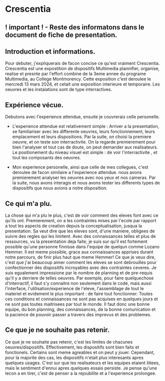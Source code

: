 # Crescentia

## ! important ! - Reste des informatons dans le document de fiche de presentation.

## Introduction et informations.
Pour debuter, j'expliquerais de facon concise ce qu'est vraiment Crescentia. Crescentia est une expostition de dispositifs Multimedia plannifier, organise, realise et presnte par l'effort combine de la 3eme annee du programe Multimedia, au College Montmorency. Cette exposition c'est deroulee le mercredi 13 mars 2024, et cetait une exposition interieure et temporaire. Les oeuvres et les instalations sont de type interractives.

## Expérience vécue.

Debutons avec l'experience attendue, ensuite je couvrerais celle personelle.

- L'experience attendue est relativement simple : Arriver a la presentation, se familiariser avec les differente oeuvres, leurs fonctionnement, leurs emplacement et leurs dispositions. Par la suite, on choisi la premiere oeuvre, et on teste son interractivite. On la regarde premierement pour bien l'analyser et tout cas de doute, on peut demander aux realisateurs. Le positionement du niveau visuel est simple : de voir l'interractivite , et tout les composants des oeuvres.
  
- Mon experience personelle, ainsi que celle de mes collegues, c'est deroulee de facon similaire a l'experience attendue. nous avons premierement analyser les oeuvres avec nos yeux et nos cameras. Par la suite, nous avons interagis et nous avons tester les differents types de dispositifs que nous avions a notre disposition.


## Ce qui m'a plu.
La chose qui m'a plu le plus, c'est de voir comment des eleves font avec ce qu'ils ont. Premierement, on a les contraintes mises par l'ecole par rapport a tout les aspects de creation depuis la conceptualisation, jusqua la presentation. Sa veut dire que les eleves sont, d'une maniere, obligees de suivre des regles qui les limitent. Avec des connaissances telles et plus de ressources, vu la presentation deja faite, je suis sur qu'il est fortement possible qu'une personne finnisse dans l'equipe de quelqun comme Lozano Hemmer. Il est meme possible, grace aux connaissances apprises durant notre parcours, de finir plus haut que meme Hemmer! Ce que je veux dire, c'est que j'ai beaucoup aimer comment les eleves se sont debrouilles pour confectionner des dispositifs incroyables avec des contraintes ceveres. Je suis egualement impressione par le nombre de planning et de pre-requis qu'il y a derriere de telles oeuvres. Par exemple, pour faire quelquechose d'interractif, il faut s'y connaitre non seulement dans le code, mais aussi l'interface, l'utilisation/experience de l'eleve, l'assemblage de tout le materiel et evidement le plus important : de faire tout fonctionner. Toutes ces conditions et connaissances ne sont pas acquises en quelques jours et ne sont pas toutes maitrisees par tout le monde. Il faut donc une bonne equipe, du bon planning, des connaissances, de la bonne comunication et la pacience de pouvoir passer a travers des imprevus et des problemes.

## Ce que je ne souhaite pas retenir.
Ce que je ne souhaite pas retenir, c'est les limites de chacunes oeuvres/dispositifs. Effectivement, les dispositifs sont bien faits et fonctionels. Certains sont meme agreables et on peut y jouer. Cependant, pour la majorite des cas, les dispositifs n'etait plus interesants apres quelques usages. C'est sur que les realisateurs et les equipes etaient liitees, mais le sentiment d'ennui apres quelques essais persiste. Je pense qu'une lecon a en tirer, c'est de penser a la rejoubilite et a l'experience prolongee.


